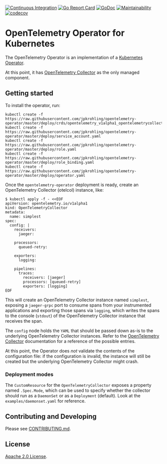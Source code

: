 [![Continuous Integration][github-workflow-img]][github-workflow] [![Go Report Card][goreport-img]][goreport] [![GoDoc][godoc-img]][godoc] [![Maintainability][code-climate-img]][code-climate] [![codecov][codecov-img]][codecov]

# OpenTelemetry Operator for Kubernetes

The OpenTelemetry Operator is an implementation of a [Kubernetes Operator](https://coreos.com/operators/).

At this point, it has [OpenTelemetry Collector](https://github.com/open-telemetry/opentelemetry-service) as the only managed component.

## Getting started

To install the operator, run:
```
kubectl create -f https://raw.githubusercontent.com/jpkrohling/opentelemetry-operator/master/deploy/crds/opentelemetry_v1alpha1_opentelemetrycollector_crd.yaml
kubectl create -f https://raw.githubusercontent.com/jpkrohling/opentelemetry-operator/master/deploy/service_account.yaml
kubectl create -f https://raw.githubusercontent.com/jpkrohling/opentelemetry-operator/master/deploy/role.yaml
kubectl create -f https://raw.githubusercontent.com/jpkrohling/opentelemetry-operator/master/deploy/role_binding.yaml
kubectl create -f https://raw.githubusercontent.com/jpkrohling/opentelemetry-operator/master/deploy/operator.yaml
```

Once the `opentelemetry-operator` deployment is ready, create an OpenTelemetry Collector (otelcol) instance, like:

```console
$ kubectl apply -f - <<EOF
apiVersion: opentelemetry.io/v1alpha1
kind: OpenTelemetryCollector
metadata:
  name: simplest
spec:
  config: |
    receivers:
      jaeger:

    processors:
      queued-retry:

    exporters:
      logging:

    pipelines:
      traces:
        receivers: [jaeger]
        processors: [queued-retry]
        exporters: [logging]
EOF
```

This will create an OpenTelemetry Collector instance named `simplest`, exposing a `jaeger-grpc` port to consume spans from your instrumented applications and exporting those spans via `logging`, which writes the spans to the console (`stdout`) of the OpenTelemetry Collector instance that receives the span.

The `config` node holds the `YAML` that should be passed down as-is to the underlying OpenTelemetry Collector instances. Refer to the [OpenTelemetry Collector](https://github.com/open-telemetry/opentelemetry-service) documentation for a reference of the possible entries.

At this point, the Operator does *not* validate the contents of the configuration file: if the configuration is invalid, the instance will still be created but the underlying OpenTelemetry Collector might crash.

### Deployment modes

The `CustomResource` for the `OpenTelemetryCollector` exposes a property named `.Spec.Mode`, which can be used to specify whether the collector should run as a `DaemonSet` or as a `Deployment` (default). Look at the `examples/daemonset.yaml` for reference.

## Contributing and Developing

Please see [CONTRIBUTING.md](CONTRIBUTING.md).

## License
  
[Apache 2.0 License](./LICENSE).

[github-workflow]: https://github.com/jpkrohling/opentelemetry-operator/actions
[github-workflow-img]: https://github.com/jpkrohling/opentelemetry-operator/workflows/Continuous%20Integration/badge.svg
[goreport-img]: https://goreportcard.com/badge/github.com/jpkrohling/opentelemetry-operator
[goreport]: https://goreportcard.com/report/github.com/jpkrohling/opentelemetry-operator
[godoc-img]: https://godoc.org/github.com/jpkrohling/opentelemetry-operator?status.svg
[godoc]: https://godoc.org/github.com/jpkrohling/opentelemetry-operator/pkg/apis/opentelemetry/v1alpha1#OpenTelemetryCollector
[code-climate]: https://codeclimate.com/github/jpkrohling/opentelemetry-operator/maintainability
[code-climate-img]: https://api.codeclimate.com/v1/badges/7bb215eea77fc9c24484/maintainability
[codecov]: https://codecov.io/gh/jpkrohling/opentelemetry-operator
[codecov-img]: https://codecov.io/gh/jpkrohling/opentelemetry-operator/branch/master/graph/badge.svg
